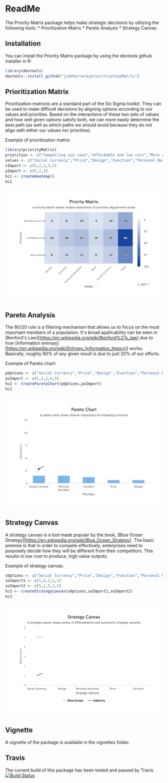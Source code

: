 ReadMe
================

The Priority Matrix package helps make strategic decisions by utilizing the following tools: \* Prioritization Matrix \* Pareto Analysis \* Strategy Canvas

Installation
------------

You can install the Priority Matrix package by using the devtools github installer in R:

``` r
library(devtools)
devtools::install_github("jsdeherrera/prioritizationMatrix")
```

Prioritization Matrix
---------------------

Prioritization matrices are a standard part of the Six Sigma toolkit. They can be used to make difficult decisions by aligning options according to our values and priorities. Based on the interactions of these two sets of values and how well given options satisfy both, we can more easily determine the best path (as well as which paths we should avoid because they do not align with either our values nor priorities).

Example of prioritization matrix:

``` r
library(priorityMatrix)
priorities <- c("Compelling use case","Affordable and low cost","More convenient")
values <- c("Social Currency","Price","Design","Function","Personal Narrative")
vImport <- c(5,2,2,4,5)
pImport <- c(5,2,3)
hc1 <- createHeatmap()
hc1
```

![](ReadMe_files/figure-markdown_github-ascii_identifiers/heatmap-1.png)

Pareto Analysis
---------------

The 80/20 rule is a filtering mechanism that allows us to focus on the most important members of a population. It's broad applicability can be seen in \[Benford's Law\]\[<https://en.wikipedia.org/wiki/Benford%27s_law>\] due to how \[information entropy\]\[<https://en.wikipedia.org/wiki/Entropy_(information_theory)>\] works. Basically, roughly 80% of any given result is due to just 20% of our efforts.

Example of Pareto chart:

``` r
pOptions <- c("Social Currency","Price","Design","Function","Personal Narrative")
poImport <- c(5,2,2,4,5)
hc2 <- createParetoChart(pOptions,poImport)
hc2
```

![](ReadMe_files/figure-markdown_github-ascii_identifiers/pareto-1.png)

Strategy Canvas
---------------

A strategy canvas is a tool made popular by the book, \[Blue Ocean Strategy\]\[<https://en.wikipedia.org/wiki/Blue_Ocean_Strategy>\]. The basic premise is that in order to compete effectively, enterprises need to purposely decide how they will be different from their competitors. This results in low cost to produce, high value outputs.

Example of strategy canvas:

``` r
sOptions <- c("Social Currency","Price","Design","Function","Personal Narrative")
soImport1 <- c(1,5,2,5,1)
soImport2 <- c(5,1,5,1,5)
hc3 <- createStrategyCanvas(sOptions,soImport1,soImport2)
hc3
```

![](ReadMe_files/figure-markdown_github-ascii_identifiers/canvas-1.png)

Vignette
--------

A vignette of the package is available in the vignettes folder.

Travis
------

The current build of this package has been tested and passed by Travis. [![Build Status](https://travis-ci.org/jsdeherrera/prioritizationMatrix.svg?branch=master)](https://travis-ci.org/jsdeherrera/prioritizationMatrix)
